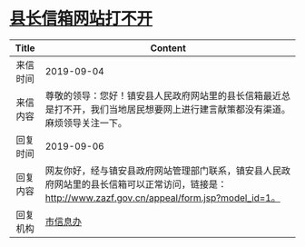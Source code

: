 # <a href="http://www.shangluo.gov.cn/zmhd/ldxxxx.jsp?urltype=leadermail.LeaderMailContentUrl&wbtreeid=1112&leadermailid=5430">县长信箱网站打不开</a>
| Title |                                              Content                                              |
|:-----:|---------------------------------------------------------------------------------------------------|
| 来信时间  | 2019-09-04                                                                                        |
| 来信内容  | 尊敬的领导：您好！镇安县人民政府网站里的县长信箱最近总是打不开，我们当地居民想要网上进行建言献策都没有渠道。麻烦领导关注一下。                                   |
| 回复时间  | 2019-09-06                                                                                        |
| 回复内容  | 网友你好，经与镇安县政府网站管理部门联系，镇安县人民政府网站里的县长信箱可以正常访问，链接是：http://www.zazf.gov.cn/appeal/form.jsp?model_id=1。 |
| 回复机构  | <a href="../../categories/agencies/市信息办.md">市信息办</a>                                                |